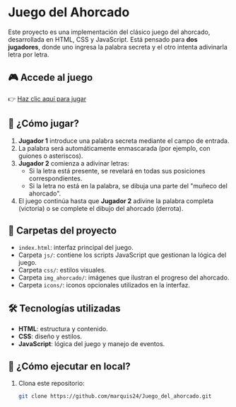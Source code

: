# Juego del Ahorcado

Este proyecto es una implementación del clásico juego del ahorcado, desarrollada en HTML, CSS y JavaScript. Está pensado para **dos jugadores**, donde uno ingresa la palabra secreta y el otro intenta adivinarla letra por letra.

## 🎮 Accede al juego

👉 [Haz clic aquí para jugar](https://marquis24.github.io/Juego_del_ahorcado/)

## 📝 ¿Cómo jugar?

1. **Jugador 1** introduce una palabra secreta mediante el campo de entrada.
2. La palabra será automáticamente enmascarada (por ejemplo, con guiones o asteriscos).
3. **Jugador 2** comienza a adivinar letras:
   - Si la letra está presente, se revelará en todas sus posiciones correspondientes.
   - Si la letra no está en la palabra, se dibuja una parte del "muñeco del ahorcado".
4. El juego continúa hasta que **Jugador 2** adivine la palabra completa (victoria) o se complete el dibujo del ahorcado (derrota).

## 📂 Carpetas del proyecto

- `index.html`: interfaz principal del juego.
- Carpeta `js/`: contiene los scripts JavaScript que gestionan la lógica del juego.
- Carpeta `css/`: estilos visuales.
- Carpeta `img_ahorcado/`: imágenes que ilustran el progreso del ahorcado.
- Carpeta `icons/`: iconos opcionales utilizados en la interfaz.

## 🛠️ Tecnologías utilizadas

- **HTML**: estructura y contenido.
- **CSS**: diseño y estilos.
- **JavaScript**: lógica del juego y manejo de eventos.

## 🚀 ¿Cómo ejecutar en local?

1. Clona este repositorio:
   ```bash
   git clone https://github.com/marquis24/Juego_del_ahorcado.git
